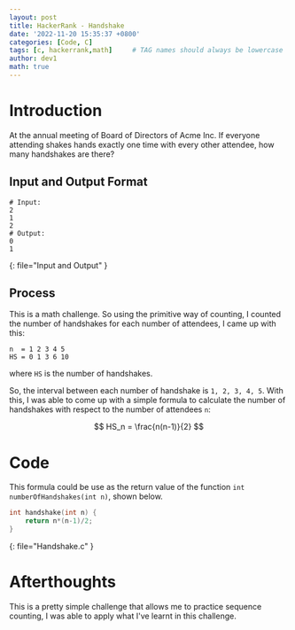 ```yaml
---
layout: post
title: HackerRank - Handshake
date: '2022-11-20 15:35:37 +0800'
categories: [Code, C]
tags: [c, hackerrank,math]     # TAG names should always be lowercase
author: dev1
math: true
---
```


# Introduction
At the annual meeting of Board of Directors of Acme Inc. If everyone attending shakes hands exactly one time with every other attendee, how many handshakes are there?

## Input and Output Format

```shell
# Input:
2
1
2
# Output:
0
1
```
{: file="Input and Output" }

## Process

This is a math challenge. So using the primitive way of counting, I counted the number of handshakes for each number of attendees, I came up with this:

```
n  = 1 2 3 4 5
HS = 0 1 3 6 10
```
where `HS` is the number of handshakes.

So, the interval between each number of handshake is `1, 2, 3, 4, 5`. With this, I was able to come up with a simple formula to calculate the number of handshakes with respect to the number of attendees `n`: 

$$
HS_n = \frac{n(n-1)}{2}
$$

# Code
This formula could be use as the return value of the function `int numberOfHandshakes(int n)`, shown below.

```c
int handshake(int n) {
    return n*(n-1)/2;
}
```
{: file="Handshake.c" }

# Afterthoughts
This is a pretty simple challenge that allows me to practice sequence counting, I was able to apply what I've learnt in this challenge.